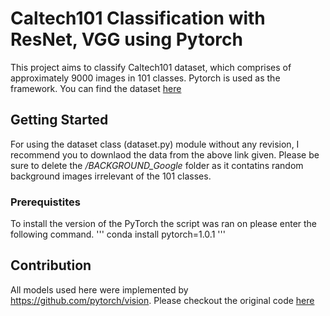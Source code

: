 # Caltech101 Classification with ResNet, VGG using Pytorch

This project aims to classify Caltech101 dataset, which comprises of approximately 9000 images in 101 classes. 
Pytorch is used as the framework. You can find the dataset [here](http://www.vision.caltech.edu/Image_Datasets/Caltech101/)

## Getting Started 

For using the dataset class (dataset.py) module without any revision, I recommend you to downlaod the data from the above link given. 
Please be sure to delete the */BACKGROUND_Google* folder as it contatins random background images irrelevant of the 101 classes.

### Prerequistites

To install the version of the PyTorch the script was ran on please enter the following command.
'''
conda install pytorch=1.0.1
'''

## Contribution
All models used here were implemented by https://github.com/pytorch/vision.
Please checkout the original code [here](https://github.com/pytorch/vision/tree/master/torchvision/models)
